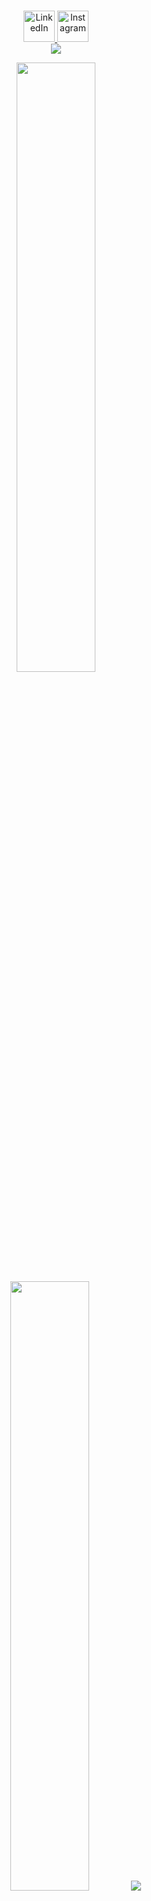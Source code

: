 
<p align="center">
<br/>
<a href="https://www.linkedin.com/in/jcaponigro">
  <img alt="LinkedIn" width="50px" src="https://user-images.githubusercontent.com/43545812/144035037-0f415fc7-9f96-4517-a370-ccc6e78a714b.png" />
</a>
<a href="https://www.instagram.com/joshcaponigro">
  <img alt="Instagram" width="50px" src="https://user-images.githubusercontent.com/43545812/144035088-0dfb165f-8fe0-4d13-896c-876c29d2b128.png" />
</a>
<br>
  <img src="https://visitor-badge.glitch.me/badge?page_id=joshcap20.joshcap20">
</p>



<p align="center">
  <img height="50%" width="auto" src ="https://github-readme-stats.vercel.app/api?username=joshcap20&show_icons=true&count_private=true&theme=darcula&hide_border=true&hide=issues,contribs&bg_color=00000000">
  <img height="50%" width="auto" src ="https://github-readme-stats.vercel.app/api/top-langs/?username=JoshCap20&layout=compact&hide_border=true&theme=darcula&bg_color=00000000&langs_count=6&hide=jupyter%20notebook,tex,css,php">
  <img src="https://github-readme-streak-stats.herokuapp.com?user=joshcap20&theme=darcula&hide_border=true&background=FFFFFF00">
  <br>
  <br>
 <!-- <a href="https://www.buymeacoffee.com/"> <img align="center" src="https://cdn.buymeacoffee.com/buttons/v2/default-orange.png" height="50" width="210" alt="aveek.saha" /></a> -->
</p>



